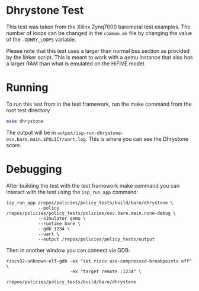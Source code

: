 # Dhrystone Test

This test was taken from the Xilinx Zynq7000 baremetal test examples. The number of loops
can be changed in the `common.mk` file by changing the value of the `-DDHRY_LOOPS`
variable.

Please note that this test uses a larger than normal bss section as provided by the linker
script. This is meant to work with a qemu instance that also has a larger RAM than what is
emulated on the HiFIVE model.

# Running

To run this test from in the test framework, run the make command from the root test
directory

``` sh
make dhrystone
```

The output will be in `output/isp-run-dhrystone-osv.bare.main.$POLICY/uart.log`. This is
where you can see the Dhrystone score.

# Debugging

After building the test with the test framework make command you can interact with the
test using the `isp_run_app` command:

```
isp_run_app /repos/policies/policy_tests/build/bare/dhrystone \
            --policy /repos/policies/policy_tests/policies/osv.bare.main.none-debug \
            --simulator qemu \
            --runtime bare \
            --gdb 1234 \
            --uart \
            --output /repos/policies/policy_tests/output
```

Then in another window you can connect via GDB:

```
riscv32-unknown-elf-gdb -ex "set riscv use-compressed-breakpoints off" \
                        -ex "target remote :1234" \
                        /repos/policies/policy_tests/build/bare/dhrystone
```

